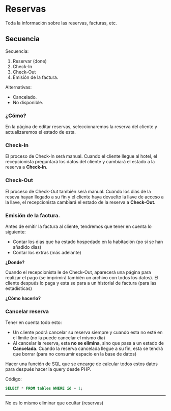 # Reservas

Toda la información sobre las reservas, facturas, etc.

## Secuencia

Secuencia:
1. Reservar (done)
2. Check-In
3. Check-Out
4. Emisión de la factura.

Alternativas:
- Cancelado.
- No disponible.

### ¿Cómo?

En la página de editar reservas, seleccionaremos la reserva del cliente y actualizaremos el estado de esta.

### Check-In

El proceso de Check-In será manual. Cuando el cliente llegue al hotel, el recepcionista preguntará los datos del cliente y cambiará el estado a la reserva a **Check-In**.

### Check-Out

El proceso de Check-Out también será manual. Cuando los dias de la reseva hayan llegado a su fin y el cliente haya devuelto la llave de acceso a la llave, el recepcionista cambiará el estado de la reserva a **Check-Out.**

### Emisión de la factura.

Antes de emitir la factura al cliente, tendremos que tener en cuenta lo siguiente:

- Contar los dias que ha estado hospedado en la habitación (po si se han añadido dias)
- Contar los extras (más adelante)

**¿Donde?**

Cuando el recepcionista le de Check-Out, aparecerá una página para realizar el pago (se imprimirá también un archivo con todos los datos). El cliente después lo paga y esta se para a un historial de factura (para las estadísticas)

**¿Cómo hacerlo?**

### Cancelar reserva

Tener en cuenta todo esto:

- Un cliente podrá cancelar su reserva siempre y cuando esta no esté en el límite (no la puede cancelar el mismo dia)
- Al cancelar la reserva, esta **no se elimina**, sino que pasa a un estado de **Cancelada**. Cuando la reserva cancelada llegue a su fin, esta se tendrá que borrar (para no consumir espacio en la base de datos)

Hacer una función de SQL que se encarge de calcular todos estos datos para después hacer la query desde PHP.

Código:

```sql
SELECT * FROM tables WHERE id = 1;
```

---

No es lo mismo eliminar que ocultar (reservas)

